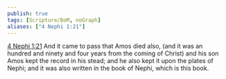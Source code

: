 ```yaml
---
publish: true
tags: [Scripture/BoM, noGraph]
aliases: ["4 Nephi 1:21"]
---
```

[4 Nephi 1:21](https://churchofjesuschrist.org/study/scriptures/bofm/4-ne/1?lang=eng&id=p21#p21) And it came to pass that Amos died also, (and it was an hundred and ninety and four years from the coming of Christ) and his son Amos kept the record in his stead; and he also kept it upon the plates of Nephi; and it was also written in the book of Nephi, which is this book.
